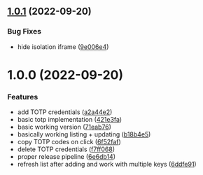 ## [1.0.1](https://github.com/oplik0/solo2-gui/compare/v1.0.0...v1.0.1) (2022-09-20)


### Bug Fixes

* hide isolation iframe ([9e006e4](https://github.com/oplik0/solo2-gui/commit/9e006e4084feda7c870d3fd30a612c3f276dc20d))

# 1.0.0 (2022-09-20)


### Features

* add TOTP credentials ([a2a44e2](https://github.com/oplik0/solo2-gui/commit/a2a44e2fedcd05323b9b94679b09fa4b30c710d4))
* basic totp implementation ([421e3fa](https://github.com/oplik0/solo2-gui/commit/421e3fa58e3e4d40fc0e91420f24e265269e42c2))
* basic working version ([71eab76](https://github.com/oplik0/solo2-gui/commit/71eab766c7e0717164af3a00ec1d3f88cbc81b5d))
* basically working listing + updating ([b18b4e5](https://github.com/oplik0/solo2-gui/commit/b18b4e537eaff87e9f022cc5752c38c178179df9))
* copy TOTP codes on click ([6f52faf](https://github.com/oplik0/solo2-gui/commit/6f52faf07afc68bca05d2c9a4ea8fdec77f51ce3))
* delete TOTP credentials ([f7ff068](https://github.com/oplik0/solo2-gui/commit/f7ff068c44d9166e87f099f7ec4866af90cd0f33))
* proper release pipeline ([6e6db14](https://github.com/oplik0/solo2-gui/commit/6e6db1480f88c5fb81076a5d9118cbcc81c4f98c))
* refresh list after adding and work with multiple keys ([6ddfe91](https://github.com/oplik0/solo2-gui/commit/6ddfe91cafb66cf134093d656845a5a93ae851d2))
